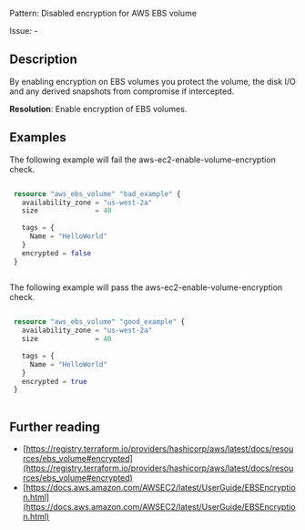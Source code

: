 Pattern: Disabled encryption for AWS EBS volume

Issue: -

## Description

By enabling encryption on EBS volumes you protect the volume, the disk I/O and any derived snapshots from compromise if intercepted.

**Resolution**: Enable encryption of EBS volumes.

## Examples

The following example will fail the aws-ec2-enable-volume-encryption check.
```terraform

 resource "aws_ebs_volume" "bad_example" {
   availability_zone = "us-west-2a"
   size              = 40
 
   tags = {
     Name = "HelloWorld"
   }
   encrypted = false
 }
 
```

The following example will pass the aws-ec2-enable-volume-encryption check.
```terraform

 resource "aws_ebs_volume" "good_example" {
   availability_zone = "us-west-2a"
   size              = 40
 
   tags = {
     Name = "HelloWorld"
   }
   encrypted = true
 }
 
```

## Further reading

- [https://registry.terraform.io/providers/hashicorp/aws/latest/docs/resources/ebs_volume#encrypted](https://registry.terraform.io/providers/hashicorp/aws/latest/docs/resources/ebs_volume#encrypted)
- [https://docs.aws.amazon.com/AWSEC2/latest/UserGuide/EBSEncryption.html](https://docs.aws.amazon.com/AWSEC2/latest/UserGuide/EBSEncryption.html)